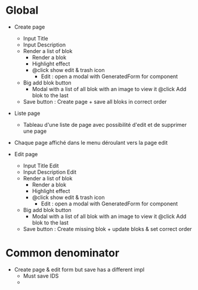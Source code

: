 # Global

- Create page
  - Input Title
  - Input Description
  - Render a list of blok
    - Render a blok
    - Highlight effect
    - @click show edit & trash icon
      - Edit : open a modal with GeneratedForm for component
  - Big add blok button
    - Modal with a list of all blok with an image to view it
      @click Add blok to the last
  - Save button : Create page + save all bloks in correct order

- Liste page
  - Tableau d'une liste de page avec possibilité d'edit et de supprimer une page

- Chaque page affiché dans le menu déroulant vers la page edit

- Edit page
  - Input Title Edit
  - Input Description Edit
  - Render a list of blok
    - Render a blok
    - Highlight effect
    - @click show edit & trash icon
      - Edit : open a modal with GeneratedForm for component
  - Big add blok button
    - Modal with a list of all blok with an image to view it
      @click Add blok to the last
  - Save button : Create missing blok + update bloks & set correct order
		
# Common denominator

- Create page & edit form but save has a different impl
  - Must save IDS
  - 
	